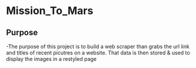 # Mission_To_Mars

## Purpose
-The purpose of this project is to build a web scraper than grabs the url link and titles of recent picutres on a website. That data is then stored & used to display the images in a restyled page
